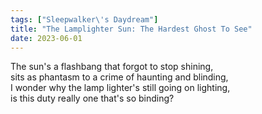 ```yaml
---
tags: ["Sleepwalker\'s Daydream"]
title: "The Lamplighter Sun: The Hardest Ghost To See"
date: 2023-06-01
---
```


The sun's a flashbang that forgot to stop shining,  
sits as phantasm to a crime of haunting and blinding,  
I wonder why the lamp lighter's still going on lighting,  
is this duty really one that's so binding?
